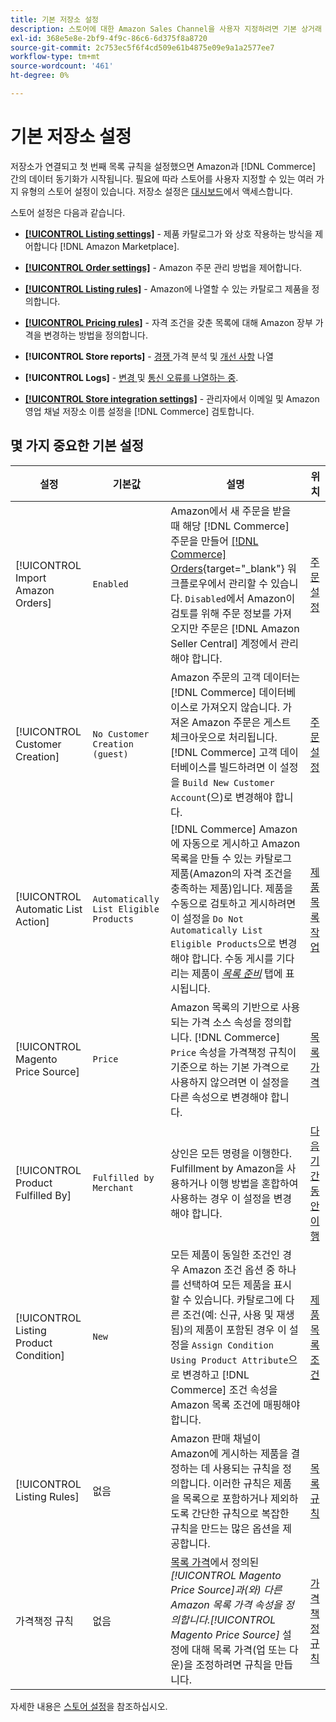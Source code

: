 ```yaml
---
title: 기본 저장소 설정
description: 스토어에 대한 Amazon Sales Channel을 사용자 지정하려면 기본 상거래 설정을 수정합니다.
exl-id: 368e5e8e-2bf9-4f9c-86c6-6d375f8a8720
source-git-commit: 2c753ec5f6f4cd509e61b4875e09e9a1a2577ee7
workflow-type: tm+mt
source-wordcount: '461'
ht-degree: 0%

---
```


# 기본 저장소 설정

저장소가 연결되고 첫 번째 목록 규칙을 설정했으면 Amazon과 [!DNL Commerce] 간의 데이터 동기화가 시작됩니다. 필요에 따라 스토어를 사용자 지정할 수 있는 여러 가지 유형의 스토어 설정이 있습니다. 저장소 설정은 [대시보드](./amazon-store-dashboard.md)에서 액세스합니다.

스토어 설정은 다음과 같습니다.

- [**[!UICONTROL Listing settings]**](./listing-settings.md) - 제품 카탈로그가 와 상호 작용하는 방식을 제어합니다 [!DNL Amazon Marketplace].

- [**[!UICONTROL Order settings]**](./order-settings.md) - Amazon 주문 관리 방법을 제어합니다.

- [**[!UICONTROL Listing rules]**](./listing-rules.md) - Amazon에 나열할 수 있는 카탈로그 제품을 정의합니다.

- [**[!UICONTROL Pricing rules]**](./pricing-products.md) - 자격 조건을 갖춘 목록에 대해 Amazon 장부 가격을 변경하는 방법을 정의합니다.

- **[!UICONTROL Store reports]** -  [경쟁 ](./competitive-price-analysis.md) 가격 분석 및  [개선 사항](./listing-improvements.md) 나열

- **[!UICONTROL Logs]** -  [변경 ](./listing-changes-log.md) 및  [통신 오류를 나열하는 중](./communication-errors-log.md).

- [**[!UICONTROL Store integration settings]**](./store-integration-settings.md) - 관리자에서 이메일 및 Amazon 영업 채널 저장소 이름 설정을  [!DNL Commerce] 검토합니다.

## 몇 가지 중요한 기본 설정

| 설정 | 기본값 | 설명 | 위치 |
|--- |--- |--- |--- |
| [!UICONTROL Import Amazon Orders] | `Enabled` | Amazon에서 새 주문을 받을 때 해당 [!DNL Commerce] 주문을 만들어 [[!DNL Commerce] Orders](https://docs.magento.com/user-guide/sales/orders.html){target=&quot;_blank&quot;} 워크플로우에서 관리할 수 있습니다. `Disabled`에서 Amazon이 검토를 위해 주문 정보를 가져오지만 주문은 [!DNL Amazon Seller Central] 계정에서 관리해야 합니다. | [주문 설정](./order-settings.md) |
| [!UICONTROL Customer Creation] | `No Customer Creation (guest)` | Amazon 주문의 고객 데이터는 [!DNL Commerce] 데이터베이스로 가져오지 않습니다. 가져온 Amazon 주문은 게스트 체크아웃으로 처리됩니다. [!DNL Commerce] 고객 데이터베이스를 빌드하려면 이 설정을 `Build New Customer Account`(으)로 변경해야 합니다. | [주문 설정](./order-settings.md) |
| [!UICONTROL Automatic List Action] | `Automatically List Eligible Products` | [!DNL Commerce] Amazon에 자동으로 게시하고 Amazon 목록을 만들 수 있는 카탈로그 제품(Amazon의 자격 조건을 충족하는 제품)입니다. 제품을 수동으로 검토하고 게시하려면 이 설정을 `Do Not Automatically List Eligible Products`으로 변경해야 합니다. 수동 게시를 기다리는 제품이 [_목록 준비_](./ready-to-list.md) 탭에 표시됩니다. | [제품 목록 작업](./product-listing-actions.md) |
| [!UICONTROL Magento Price Source] | `Price` | Amazon 목록의 기반으로 사용되는 가격 소스 속성을 정의합니다. [!DNL Commerce] `Price` 속성을 가격책정 규칙이 기준으로 하는 기본 가격으로 사용하지 않으려면 이 설정을 다른 속성으로 변경해야 합니다. | [목록 가격](./listing-price.md) |
| [!UICONTROL Product Fulfilled By] | `Fulfilled by Merchant` | 상인은 모든 명령을 이행한다. Fulfillment by Amazon을 사용하거나 이행 방법을 혼합하여 사용하는 경우 이 설정을 변경해야 합니다. | [다음 기간 동안 이행](./listing-price.md) |
| [!UICONTROL Listing Product Condition] | `New` | 모든 제품이 동일한 조건인 경우 Amazon 조건 옵션 중 하나를 선택하여 모든 제품을 표시할 수 있습니다. 카탈로그에 다른 조건(예: 신규, 사용 및 재생됨)의 제품이 포함된 경우 이 설정을 `Assign Condition Using Product Attribute`으로 변경하고 [!DNL Commerce] 조건 속성을 Amazon 목록 조건에 매핑해야 합니다. | [제품 목록 조건](./product-listing-condition.md) |
| [!UICONTROL Listing Rules] | 없음 | Amazon 판매 채널이 Amazon에 게시하는 제품을 결정하는 데 사용되는 규칙을 정의합니다. 이러한 규칙은 제품을 목록으로 포함하거나 제외하도록 간단한 규칙으로 복잡한 규칙을 만드는 많은 옵션을 제공합니다. | [목록 규칙](./listing-rules.md) |
| 가격책정 규칙 | 없음 | [목록 가격](./listing-price.md)에서 정의된 _[!UICONTROL Magento Price Source]_과(와) 다른 Amazon 목록 가격 속성을 정의합니다._[!UICONTROL Magento Price Source]_ 설정에 대해 목록 가격(업 또는 다운)을 조정하려면 규칙을 만듭니다. | [가격책정 규칙](./pricing-products.md) |

자세한 내용은 [스토어 설정](./ob-store-review.md)을 참조하십시오.
